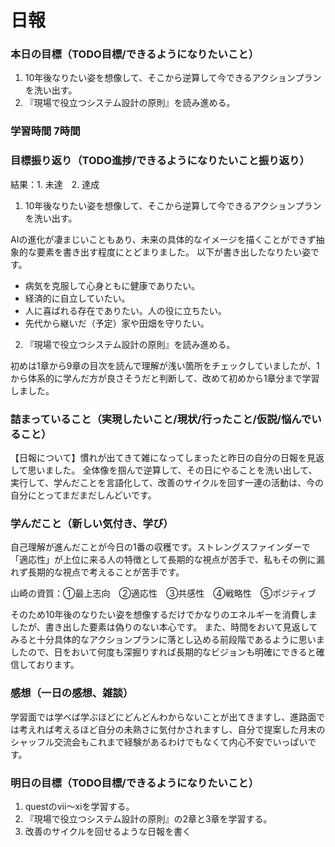 # 日報

### 本日の目標（TODO目標/できるようになりたいこと）
1. 10年後なりたい姿を想像して、そこから逆算して今できるアクションプランを洗い出す。
2. 『現場で役立つシステム設計の原則』を読み進める。

### 学習時間 7時間

### 目標振り返り（TODO進捗/できるようになりたいこと振り返り）
結果：1. 未達　2. 達成

1. 10年後なりたい姿を想像して、そこから逆算して今できるアクションプランを洗い出す。

AIの進化が凄まじいこともあり、未来の具体的なイメージを描くことができず抽象的な要素を書き出す程度にとどまりました。
以下が書き出したなりたい姿です。
- 病気を克服して心身ともに健康でありたい。
- 経済的に自立していたい。
- 人に喜ばれる存在でありたい。人の役に立ちたい。
- 先代から継いだ（予定）家や田畑を守りたい。

2. 『現場で役立つシステム設計の原則』を読み進める。

初めは1章から9章の目次を読んで理解が浅い箇所をチェックしていましたが、1から体系的に学んだ方が良さそうだと判断して、改めて初めから1章分まで学習しました。

### 詰まっていること（実現したいこと/現状/行ったこと/仮説/悩んでいること）
【日報について】慣れが出てきて雑になってしまったと昨日の自分の日報を見返して思いました。
全体像を掴んで逆算して、その日にやることを洗い出して、実行して、学んだことを言語化して、改善のサイクルを回す一連の活動は、今の自分にとってまだまだしんどいです。

### 学んだこと（新しい気付き、学び）
自己理解が進んだことが今日の1番の収穫です。ストレングスファインダーで「適応性」が上位に来る人の特徴として長期的な視点が苦手で、私もその例に漏れず長期的な視点で考えることが苦手です。

山崎の資質：①最上志向　②適応性　③共感性　④戦略性　⑤ポジティブ

そのため10年後のなりたい姿を想像するだけでかなりのエネルギーを消費しましたが、書き出した要素は偽りのない本心です。
また、時間をおいて見返してみると十分具体的なアクションプランに落とし込める前段階であるように思いましたので、日をおいて何度も深掘りすれば長期的なビジョンも明確にできると確信しております。

### 感想（一日の感想、雑談）
学習面では学べば学ぶほどにどんどんわからないことが出てきますし、進路面では考えれば考えるほど自分の未熟さに気付かされますし、自分で提案した月末のシャッフル交流会もこれまで経験があるわけでもなくて内心不安でいっぱいです。

### 明日の目標（TODO目標/できるようになりたいこと）
1. questのⅶ〜ⅺを学習する。
2. 『現場で役立つシステム設計の原則』の2章と3章を学習する。
4. 改善のサイクルを回せるような日報を書く
